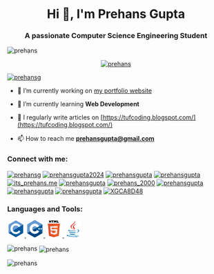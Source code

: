 <h1 align="center">Hi 👋, I'm Prehans Gupta</h1>
<h3 align="center">A passionate Computer Science Engineering Student</h3>

<p align="left"> <img src="https://komarev.com/ghpvc/?username=prehans&label=Profile%20views&color=0e75b6&style=flat" alt="prehans" /> </p>



<p align="center"> <a href="https://github.com/ryo-ma/github-profile-trophy"><img src="https://github-profile-trophy.vercel.app/?username=prehans&theme=onedark" alt="prehans" /></a> </p>

<p align="left"> <a href="https://twitter.com/prehansg" target="blank"><img src="https://img.shields.io/twitter/follow/prehansg?logo=twitter&style=for-the-badge" alt="prehansg" /></a> </p>

- 🔭 I’m currently working on [my portfolio website](itsprehans.me)

- 🌱 I’m currently learning **Web Development**

- 📝 I regularly write articles on [https://tufcoding.blogspot.com/](https://tufcoding.blogspot.com/)

- 📫 How to reach me **prehansgupta@gmail.com**

<h3 align="left">Connect with me:</h3>
<p align="left">
<a href="https://twitter.com/prehansg" target="blank"><img align="center" src="https://raw.githubusercontent.com/rahuldkjain/github-profile-readme-generator/master/src/images/icons/Social/twitter.svg" alt="prehansg" height="30" width="40" /></a>
<a href="https://linkedin.com/in/prehansgupta2024" target="blank"><img align="center" src="https://raw.githubusercontent.com/rahuldkjain/github-profile-readme-generator/master/src/images/icons/Social/linked-in-alt.svg" alt="prehansgupta2024" height="30" width="40" /></a>
<a href="https://kaggle.com/prehansgupta" target="blank"><img align="center" src="https://raw.githubusercontent.com/rahuldkjain/github-profile-readme-generator/master/src/images/icons/Social/kaggle.svg" alt="prehansgupta" height="30" width="40" /></a>
<a href="https://fb.com/prehansgupta" target="blank"><img align="center" src="https://raw.githubusercontent.com/rahuldkjain/github-profile-readme-generator/master/src/images/icons/Social/facebook.svg" alt="prehansgupta" height="30" width="40" /></a>
<a href="https://instagram.com/its_prehans.me" target="blank"><img align="center" src="https://raw.githubusercontent.com/rahuldkjain/github-profile-readme-generator/master/src/images/icons/Social/instagram.svg" alt="its_prehans.me" height="30" width="40" /></a>
<a href="https://www.youtube.com/channel/UCkMpdew3Q4R6H5cDbs3TjRg/videos" target="blank"><img align="center" src="https://raw.githubusercontent.com/rahuldkjain/github-profile-readme-generator/master/src/images/icons/Social/youtube.svg" alt="prehansgupta" height="30" width="40" /></a>
<a href="https://www.codechef.com/users/prehans_2000" target="blank"><img align="center" src="https://cdn.jsdelivr.net/npm/simple-icons@3.1.0/icons/codechef.svg" alt="prehans_2000" height="30" width="40" /></a>
<a href="https://www.hackerrank.com/prehansgupta" target="blank"><img align="center" src="https://raw.githubusercontent.com/rahuldkjain/github-profile-readme-generator/master/src/images/icons/Social/hackerrank.svg" alt="prehansgupta" height="30" width="40" /></a>
<a href="https://codeforces.com/profile/prehansgupta" target="blank"><img align="center" src="https://cdn.jsdelivr.net/npm/simple-icons@3.0.1/icons/codeforces.svg" alt="prehansgupta" height="30" width="40" /></a>
<a href="https://auth.geeksforgeeks.org/user/prehansgupta" target="blank"><img align="center" src="https://raw.githubusercontent.com/rahuldkjain/github-profile-readme-generator/master/src/images/icons/Social/geeks-for-geeks.svg" alt="prehansgupta" height="30" width="40" /></a>
<a href="https://discord.gg/XGCA8D48" target="blank"><img align="center" src="https://raw.githubusercontent.com/rahuldkjain/github-profile-readme-generator/master/src/images/icons/Social/discord.svg" alt="XGCA8D48" height="30" width="40" /></a>
</p>

<h3 align="left">Languages and Tools:</h3>
<p align="left"> <a href="https://www.cprogramming.com/" target="_blank"> <img src="https://raw.githubusercontent.com/devicons/devicon/master/icons/c/c-original.svg" alt="c" width="40" height="40"/> </a> <a href="https://www.w3schools.com/cpp/" target="_blank"> <img src="https://raw.githubusercontent.com/devicons/devicon/master/icons/cplusplus/cplusplus-original.svg" alt="cplusplus" width="40" height="40"/> </a> <a href="https://www.w3.org/html/" target="_blank"> <img src="https://raw.githubusercontent.com/devicons/devicon/master/icons/html5/html5-original-wordmark.svg" alt="html5" width="40" height="40"/> </a> <a href="https://www.java.com" target="_blank"> <img src="https://raw.githubusercontent.com/devicons/devicon/master/icons/java/java-original.svg" alt="java" width="40" height="40"/> </a> </p>

<p><img align="left" src="https://github-readme-stats.vercel.app/api/top-langs?username=prehans&show_icons=true&locale=en&layout=compact" alt="prehans" /></p>

<p>&nbsp;<img align="center" src="https://github-readme-stats.vercel.app/api?username=prehans&show_icons=true&locale=en" alt="prehans" /></p>

<p><img align="center" src="https://github-readme-streak-stats.herokuapp.com/?user=prehans&" alt="prehans" /></p>
